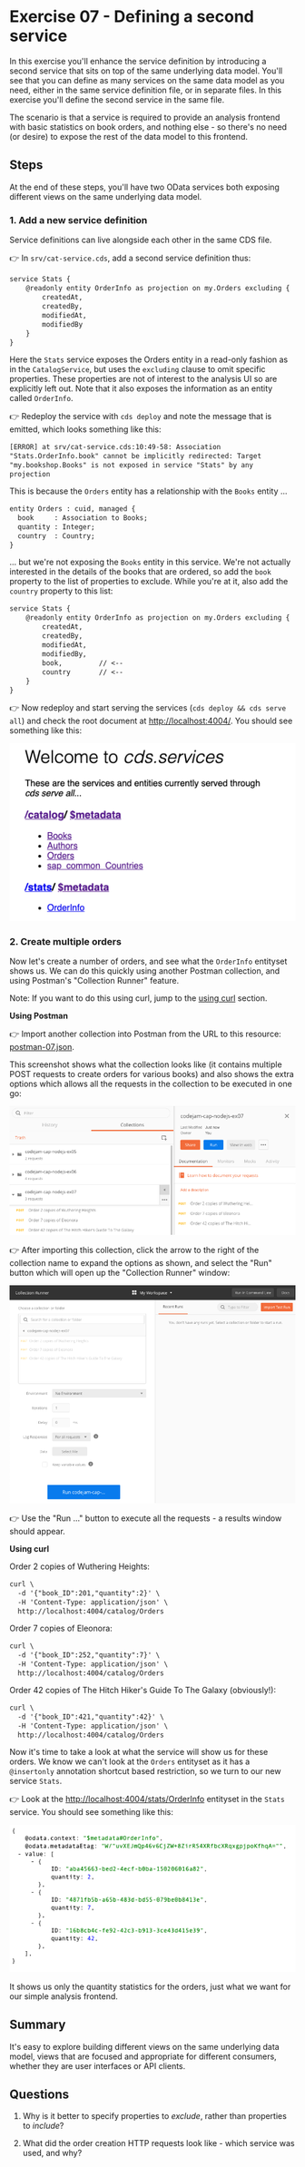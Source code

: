 # Exercise 07 - Defining a second service

In this exercise you'll enhance the service definition by introducing a second service that sits on top of the same underlying data model. You'll see that you can define as many services on the same data model as you need, either in the same service definition file, or in separate files. In this exercise you'll define the second service in the same file.

The scenario is that a service is required to provide an analysis frontend with basic statistics on book orders, and nothing else - so there's no need (or desire) to expose the rest of the data model to this frontend.


## Steps

At the end of these steps, you'll have two OData services both exposing different views on the same underlying data model.


### 1. Add a new service definition

Service definitions can live alongside each other in the same CDS file.

:point_right: In `srv/cat-service.cds`, add a second service definition thus:

```cds
service Stats {
    @readonly entity OrderInfo as projection on my.Orders excluding {
        createdAt,
        createdBy,
        modifiedAt,
        modifiedBy
    }
}
```

Here the `Stats` service exposes the Orders entity in a read-only fashion as in the `CatalogService`, but uses the `excluding` clause to omit specific properties. These properties are not of interest to the analysis UI so are explicitly left out. Note that it also exposes the information as an entity called `OrderInfo`.

:point_right: Redeploy the service with `cds deploy` and note the message that is emitted, which looks something like this:

```
[ERROR] at srv/cat-service.cds:10:49-58: Association "Stats.OrderInfo.book" cannot be implicitly redirected: Target "my.bookshop.Books" is not exposed in service "Stats" by any projection
```

This is because the `Orders` entity has a relationship with the `Books` entity ...

```cds
entity Orders : cuid, managed {
  book     : Association to Books;
  quantity : Integer;
  country  : Country;
}
```

... but we're not exposing the `Books` entity in this service. We're not actually interested in the details of the books that are ordered, so add the `book` property to the list of properties to exclude. While you're at it, also add the `country` property to this list:

```cds
service Stats {
    @readonly entity OrderInfo as projection on my.Orders excluding {
        createdAt,
        createdBy,
        modifiedAt,
        modifiedBy,
        book,         // <--
        country       // <--
    }
}
```

:point_right: Now redeploy and start serving the services (`cds deploy && cds serve all`) and check the root document at [http://localhost:4004/](http://localhost:4004/). You should see something like this:

![two services](two-services.png)


### 2. Create multiple orders

Now let's create a number of orders, and see what the `OrderInfo` entityset shows us. We can do this quickly using another Postman collection, and using Postman's "Collection Runner" feature.

Note: If you want to do this using curl, jump to the [using curl](#curl) section.

**Using Postman**

:point_right: Import another collection into Postman from the URL to this resource: [postman-07.json](https://raw.githubusercontent.com/qmacro/codejam-cap-nodejs/master/exercises/07/postman-07.json).

This screenshot shows what the collection looks like (it contains multiple POST requests to create orders for various books) and also shows the extra options which allows all the requests in the collection to be executed in one go:

![Postman collection](postman-collection-07.png)

:point_right: After importing this collection, click the arrow to the right of the collection name to expand the options as shown, and select the "Run" button which will open up the "Collection Runner" window:

![Collection Runner window](collection-runner.png)

:point_right: Use the "Run ..." button to execute all the requests - a results window should appear.

<a name="curl"></a>**Using curl**

Order 2 copies of Wuthering Heights:
```
curl \
  -d '{"book_ID":201,"quantity":2}' \
  -H 'Content-Type: application/json' \
  http://localhost:4004/catalog/Orders
```

Order 7 copies of Eleonora:
```
curl \
  -d '{"book_ID":252,"quantity":7}' \
  -H 'Content-Type: application/json' \
  http://localhost:4004/catalog/Orders
```

Order 42 copies of The Hitch Hiker's Guide To The Galaxy (obviously!):
```
curl \
  -d '{"book_ID":421,"quantity":42}' \
  -H 'Content-Type: application/json' \
  http://localhost:4004/catalog/Orders
```


Now it's time to take a look at what the service will show us for these orders. We know we can't look at the `Orders` entityset as it has a `@insertonly` annotation shortcut based restriction, so we turn to our new service `Stats`.

:point_right: Look at the [http://localhost:4004/stats/OrderInfo](http://localhost:4004/stats/OrderInfo) entityset in the `Stats` service. You should see something like this:

![OrderInfo entityset](orderinfo-entityset.png)

It shows us only the quantity statistics for the orders, just what we want for our simple analysis frontend.


## Summary

It's easy to explore building different views on the same underlying data model, views that are focused and appropriate for different consumers, whether they are user interfaces or API clients.


## Questions

1. Why is it better to specify properties to _exclude_, rather than properties to _include_?

1. What did the order creation HTTP requests look like - which service was used, and why?
